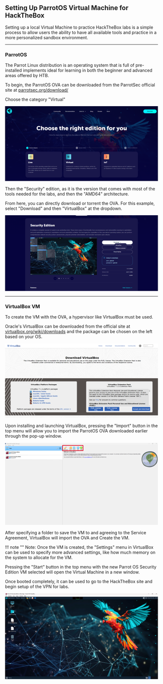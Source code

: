 ## Setting Up ParrotOS Virtual Machine for HackTheBox

Setting up a local Virtual Machine to practice HackTheBox labs is a simple process to allow users the ability to have all available tools and practice in a more personalized sandbox environment. 

--- 

### ParrotOS

The Parrot Linux distribution is an operating system that is full of pre-installed implements ideal for learning in both the beginner and advanced areas offered by HTB. 

To begin, the ParrotOS OVA can be downloaded from the ParrotSec official site at [parrotsec.org/download/](https://parrotsec.org/download/)

Choose the category "Virtual"

![](../imgs/parrotos-download.png)

Then the "Security" edition, as it is the version that comes with most of the tools needed for the labs, and then the "AMD64" architecture.

From here, you can directly download or torrent the OVA. For this example, select "Download" and then "VirtualBox" at the dropdown.

![](../imgs/parrrotos-download2.png)

---

### VirtualBox VM

To create the VM with the OVA, a hypervisor like VirtualBox must be used. 

Oracle's VirtualBox can be downloaded from the official site at [virtualbox.org/wiki/downloads](virtualbox.org/wiki/Downloads) and the package can be chosen on the left based on your OS.

![](../imgs/virtualbox-download.png)

Upon installing and launching VirtualBox, pressing the "Import" button in the top menu will allow you to import the ParrotOS OVA downloaded earlier through the pop-up window.

![](../imgs/import-on-vbox.PNG)

After specifying a folder to save the VM to and agreeing to the Service Agreement, VirtualBox will import the OVA and Create the VM. 

!!! note ""
    Note: Once the VM is created, the "Settings" menu in VirtualBox can be used to specify more advanced settings, like how much memory on the system to allocate for the VM.

Pressing the "Start" button in the top menu with the new Parrot OS Security Edition VM selected will open the Virtual Machine in a new window.

Once booted completely, it can be used to go to the HackTheBox site and begin setup of the VPN for labs.

![](../imgs/parrotos-boot.png)